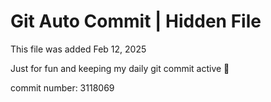 # Git Auto Commit | Hidden File

This file was added Feb 12, 2025

Just for fun and keeping my daily git commit active 🤪

commit number: 3118069
